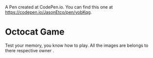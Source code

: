 A Pen created at CodePen.io. You can find this one at https://codepen.io/JasonEtco/pen/yobKqg.

# Octocat Game
Test your memory, you know how to play.
All the images are belongs to there respective owner .

